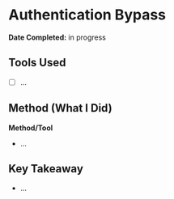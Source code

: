 
# Authentication Bypass

**Date Completed:**  in progress

## Tools Used
- [ ] ... 

## Method (What I Did)

**Method/Tool**
- ...


## Key Takeaway
- ...

